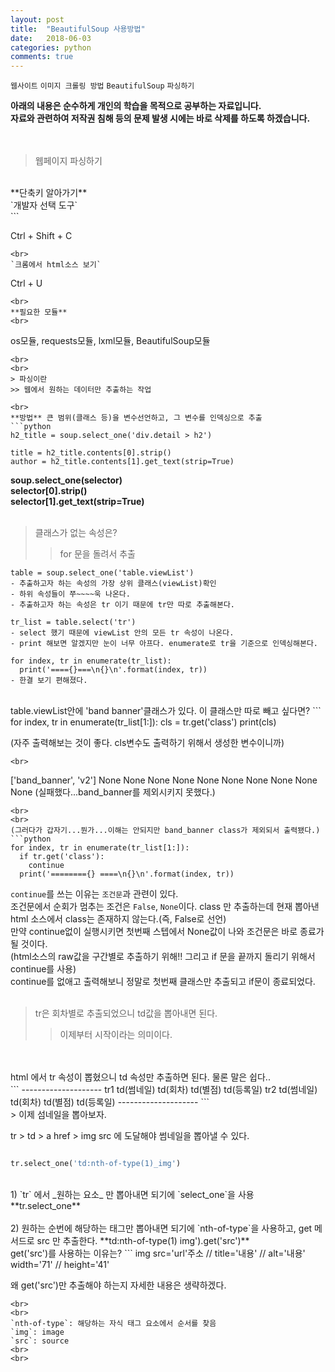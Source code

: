 ```yaml
---
layout: post
title:  "BeautifulSoup 사용방법"
date:   2018-06-03
categories: python
comments: true
---
```

`웹사이트`  `이미지 크롤링 방법`  `BeautifulSoup`  `파싱하기`

**아래의 내용은 순수하게 개인의 학습을 목적으로 공부하는 자료입니다.**
<br>
**자료와 관련하여 저작권 침해 등의 문제 발생 시에는 바로 삭제를 하도록 하겠습니다.**
<br>
<br>
<br>
> 웹페이지 파싱하기

<br>
**단축키 알아가기**
<br>
`개발자 선택 도구`
<br>
```

Ctrl + Shift + C

```
<br>
`크롬에서 html소스 보기`
```

Ctrl + U

```
<br>
**필요한 모듈**
<br>
```
os모듈, requests모듈, lxml모듈, BeautifulSoup모듈
```
<br>
<br>
> 파싱이란
>> 웹에서 원하는 데이터만 추출하는 작업

<br>
**방법** 큰 범위(클래스 등)을 변수선언하고, 그 변수를 인덱싱으로 추출
```python
h2_title = soup.select_one('div.detail > h2')

title = h2_title.contents[0].strip()
author = h2_title.contents[1].get_text(strip=True)
```
**soup.select_one(selector)**
<br>
**selector[0].strip()**
<br>
**selector[1].get_text(strip=True)**
<br>
<br>
> 클래스가 없는 속성은?
>> for 문을 돌려서 추출

```
table = soup.select_one('table.viewList')
- 추출하고자 하는 속성의 가장 상위 클래스(viewList)확인
- 하위 속성들이 쭈~~~~욱 나온다.
- 추출하고자 하는 속성은 tr 이기 때문에 tr만 따로 추출해본다.

tr_list = table.select('tr')
- select 했기 때문에 viewList 안의 모든 tr 속성이 나온다.
- print 해보면 알겠지만 눈이 너무 아프다. enumerate로 tr을 기준으로 인덱싱해본다.

for index, tr in enumerate(tr_list):
  print('===={}===\n{}\n'.format(index, tr))
- 한결 보기 편해졌다.
```
<br>
table.viewList안에 'band banner'클래스가 있다. 이 클래스만 따로 빼고 싶다면?
```
for index, tr in enumerate(tr_list[1:]):
  cls = tr.get('class')
  print(cls)

(자주 출력해보는 것이 좋다. cls변수도 출력하기 위해서 생성한 변수이니까)
```
<br>
```
['band_banner', 'v2']
None
None
None
None
None
None
None
None
None
None
(실패했다...band_banner를 제외시키지 못했다.)
```
<br>
<br>
(그러다가 갑자기...뭔가...이해는 안되지만 band_banner class가 제외되서 출력됐다.)
```python
for index, tr in enumerate(tr_list[1:]):
  if tr.get('class'):
    continue
  print('========{} ====\n{}\n'.format(index, tr))
```
`continue`를 쓰는 이유는 `조건문`과 관련이 있다.
<br>
조건문에서 순회가 멈추는 조건은 `False`, `None`이다. class 만 추출하는데 현재 뽑아낸 html 소스에서 class는 존재하지 않는다.(즉, False로 선언)
<br>
만약 continue없이 실행시키면 첫번째 스텝에서 None값이 나와 조건문은 바로 종료가 될 것이다.
<br>
(html소스의 raw값을 구간별로 추출하기 위해!! 그리고 if 문을 끝까지 돌리기 위해서 continue를 사용)
<br>
continue를 없애고 출력해보니 정말로 첫번째 클래스만 추출되고 if문이 종료되었다.
<br>
<br>
> tr은 회차별로 추출되었으니 td값을 뽑아내면 된다.
>> 이제부터 시작이라는 의미이다.

<br>
<br>
html 에서 tr 속성이 뽑혔으니 td 속성만 추출하면 된다. 물론 말은 쉽다..
<br>
```
--------------------
tr1   td(썸네일)  td(회차)  td(별점)  td(등록일)
tr2   td(썸네일)  td(회차)  td(별점)  td(등록일)
--------------------
```
<br>
> 이제 섬네일을 뽑아보자.

tr > td > a href > img src 에 도달해야 썸네일을 뽑아낼 수 있다.
<br>
```python

tr.select_one('td:nth-of-type(1)_img')

```
<br>
1) `tr` 에서 _원하는 요소_ 만 뽑아내면 되기에 `select_one`을 사용
<br>
**tr.select_one**
<br>
<br>
2) 원하는 순번에 해당하는 태그만 뽑아내면 되기에 `nth-of-type`을 사용하고, get 메서드로 src 만 추출한다.
**td:nth-of-type(1) img').get('src')**
<br>
get('src')를 사용하는 이유는?
```
img src='url'주소 // title='내용' // alt='내용' width='71' // height='41'

왜 get('src')만 추출해야 하는지 자세한 내용은 생략하겠다.
```
<br>
<br>
`nth-of-type`: 해당하는 자식 태그 요소에서 순서를 찾음
`img`: image
`src`: source
<br>
<br>
